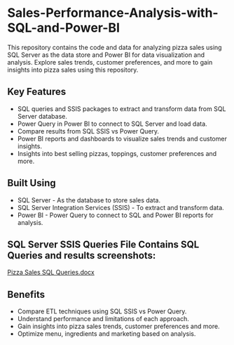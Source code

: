 # Sales-Performance-Analysis-with-SQL-and-Power-BI

This repository contains the code and data for analyzing pizza sales using SQL Server as the data store and Power BI for data visualization and analysis. Explore sales trends, customer preferences, and more to gain insights into pizza sales using this repository.

## Key Features
- SQL queries and SSIS packages to extract and transform data from SQL Server database.
- Power Query in Power BI to connect to SQL Server and load data.
- Compare results from SQL SSIS vs Power Query.
- Power BI reports and dashboards to visualize sales trends and customer insights.
- Insights into best selling pizzas, toppings, customer preferences and more.

## Built Using
- SQL Server - As the database to store sales data.
- SQL Server Integration Services (SSIS) - To extract and transform data.
- Power BI - Power Query to connect to SQL and Power BI reports for analysis.

## SQL Server SSIS Queries File Contains SQL Queries and results screenshots:
[Pizza Sales SQL Queries.docx](https://github.com/DataVizExpert-Sham/Pizza-Shop-Sales-Analysis-SQL-Power-BI/files/14177623/Pizza.Sales.SQL.Queries.docx)

## Benefits
- Compare ETL techniques using SQL SSIS vs Power Query.
- Understand performance and limitations of each approach.
- Gain insights into pizza sales trends, customer preferences and more.
- Optimize menu, ingredients and marketing based on analysis.
